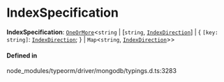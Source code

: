# IndexSpecification

 **IndexSpecification**: [`OneOrMore`](OneOrMore.md)<`string` \| [`string`, [`IndexDirection`](IndexDirection.md)] \| { `[key: string]`: [`IndexDirection`](IndexDirection.md);  } \| `Map`<`string`, [`IndexDirection`](IndexDirection.md)\>\>

#### Defined in

node_modules/typeorm/driver/mongodb/typings.d.ts:3283
